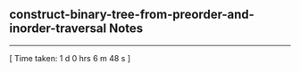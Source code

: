 <h2>construct-binary-tree-from-preorder-and-inorder-traversal Notes</h2><hr>[ Time taken: 1 d 0 hrs 6 m 48 s ]